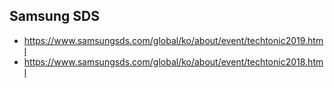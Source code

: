 ## Samsung SDS
* https://www.samsungsds.com/global/ko/about/event/techtonic2019.html
* https://www.samsungsds.com/global/ko/about/event/techtonic2018.html
